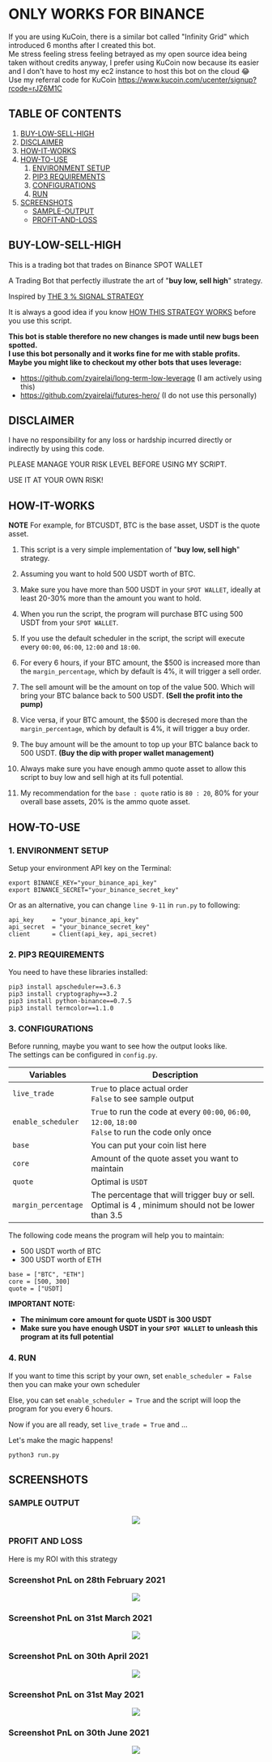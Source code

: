 # ONLY WORKS FOR BINANCE
If you are using KuCoin, there is a similar bot called "Infinity Grid" which introduced 6 months after I created this bot.  
Me stress feeling stress feeling betrayed as my open source idea being taken without credits anyway, I prefer using KuCoin now because its easier and I don't have to host my ec2 instance to host this bot on the cloud 😂  
Use my referral code for KuCoin https://www.kucoin.com/ucenter/signup?rcode=rJZ6M1C

## TABLE OF CONTENTS

1. [BUY-LOW-SELL-HIGH](#buy_low_sell_high)
2. [DISCLAIMER](#hello_disclaimer)
3. [HOW-IT-WORKS](#how_it_works)
4. [HOW-TO-USE](#how_to_use)
    1. [ENVIRONMENT SETUP](#environment_setup)
    2. [PIP3 REQUIREMENTS](#pip3_requirements)
    3. [CONFIGURATIONS](#configurations)
    4. [RUN](#run)
5. [SCREENSHOTS](#hello_screenshots)
    - [SAMPLE-OUTPUT](#sample_output)
    - [PROFIT-AND-LOSS](#profit_and_loss)

<a name="buy_low_sell_high"></a>
## BUY-LOW-SELL-HIGH
This is a trading bot that trades on Binance SPOT WALLET

A Trading Bot that perfectly illustrate the art of "**buy low, sell high**" strategy.

Inspired by [THE 3 % SIGNAL STRATEGY](https://medium.com/@Grandecoffee/how-to-never-lose-money-in-the-stock-market-again-2a1f48c86c45)  

It is always a good idea if you know [HOW THIS STRATEGY WORKS](https://louiszhenyean.medium.com/buy-low-sell-high-a-practical-way-205661d30632) before you use this script.

**This bot is stable therefore no new changes is made until new bugs been spotted.**  
**I use this bot personally and it works fine for me with stable profits.**  
**Maybe you might like to checkout my other bots that uses leverage:**  
- https://github.com/zyairelai/long-term-low-leverage (I am actively using this)
- https://github.com/zyairelai/futures-hero/ (I do not use this personally)

<a name="hello_disclaimer"></a>
## DISCLAIMER
I have no responsibility for any loss or hardship incurred directly or indirectly by using this code.

PLEASE MANAGE YOUR RISK LEVEL BEFORE USING MY SCRIPT.

USE IT AT YOUR OWN RISK!

<a name="how_it_works"></a>
## HOW-IT-WORKS

**NOTE** For example, for BTCUSDT, BTC is the base asset, USDT is the quote asset.

1. This script is a very simple implementation of "**buy low, sell high**" strategy.

2. Assuming you want to hold 500 USDT worth of BTC.

3. Make sure you have more than 500 USDT in your `SPOT WALLET`, ideally at least 20-30% more than the amount you want to hold.

4. When you run the script, the program will purchase BTC using 500 USDT from your `SPOT WALLET`.

5. If you use the default scheduler in the script, the script will execute every `00:00`, `06:00`, `12:00` and `18:00`.

6. For every 6 hours, if your BTC amount, the $500 is increased more than the `margin_percentage`, which by default is 4%, it will trigger a sell order. 

7. The sell amount will be the amount on top of the value 500. Which will bring your BTC balance back to 500 USDT. **(Sell the profit into the pump)**

8. Vice versa, if your BTC amount, the $500 is decresed more than the `margin_percentage`, which by default is 4%, it will trigger a buy order.

9. The buy amount will be the amount to top up your BTC balance back to 500 USDT. **(Buy the dip with proper wallet management)**

10. Always make sure you have enough ammo quote asset to allow this script to buy low and sell high at its full potential. 

11. My recommendation for the `base : quote` ratio is `80 : 20`, 80% for your overall base assets, 20% is the ammo quote asset.

<a name="how_to_use"></a>
## HOW-TO-USE
<a name="environment_setup"></a>
### 1. ENVIRONMENT SETUP
Setup your environment API key on the Terminal:
```
export BINANCE_KEY="your_binance_api_key"
export BINANCE_SECRET="your_binance_secret_key"
```

Or as an alternative, you can change `line 9-11` in `run.py` to following: 
```
api_key     = "your_binance_api_key"
api_secret  = "your_binance_secret_key"
client      = Client(api_key, api_secret)
```

<a name="pip3_requirements"></a>
### 2. PIP3 REQUIREMENTS
You need to have these libraries installed:
```
pip3 install apscheduler==3.6.3
pip3 install cryptography==3.2 
pip3 install python-binance==0.7.5
pip3 install termcolor==1.1.0
```

<a name="configurations"></a>
### 3. CONFIGURATIONS
Before running, maybe you want to see how the output looks like.  
The settings can be configured in `config.py`.

| Variables           | Description                                                                                                |
| --------------------| -----------------------------------------------------------------------------------------------------------|
| `live_trade`        |`True` to place actual order <br /> `False` to see sample output                                            |
| `enable_scheduler`  |`True` to run the code at every `00:00`, `06:00`, `12:00`, `18:00` <br /> `False` to run the code only once |
| `base`              | You can put your coin list here                                                                            |
| `core`              | Amount of the quote asset you want to maintain                                                             |
| `quote`             | Optimal is `USDT`                                                                                          |
| `margin_percentage` | The percentage that will trigger buy or sell. <br /> Optimal is 4 , minimum should not be lower than 3.5   |

The following code means the program will help you to maintain:  
- 500 USDT worth of BTC
- 300 USDT worth of ETH
```
base = ["BTC", "ETH"]
core = [500, 300]
quote = ["USDT]
```
**IMPORTANT NOTE:**  
- **The minimum core amount for quote USDT is 300 USDT**
- **Make sure you have enough USDT in your `SPOT WALLET` to unleash this program at its full potential**

<a name="run"></a>
### 4. RUN
If you want to time this script by your own, set `enable_scheduler = False` then you can make your own scheduler

Else, you can set `enable_scheduler = True` and the script will loop the program for you every 6 hours.

Now if you are all ready, set `live_trade = True` and ...

Let's make the magic happens!
```
python3 run.py
```

<a name="hello_screenshots"></a>
## SCREENSHOTS

<a name="sample_output"></a>
### SAMPLE OUTPUT
<p align="center">
  <img src="screenshots/sample_output.png">
</p>

<a name="profit_and_loss"></a>
### PROFIT AND LOSS

Here is my ROI with this strategy

### Screenshot PnL on 28th February 2021
<p align="center">
  <img src="screenshots/Feb 2021.png">
</p>

### Screenshot PnL on 31st March 2021
<p align="center">
  <img src="screenshots/March 2021.png">
</p>

### Screenshot PnL on 30th April 2021
<p align="center">
  <img src="screenshots/April 2021.png">
</p>

### Screenshot PnL on 31st May 2021
<p align="center">
  <img src="screenshots/May 2021.png">
</p>

### Screenshot PnL on 30th June 2021
<p align="center">
  <img src="screenshots/June 2021.png">
</p>
